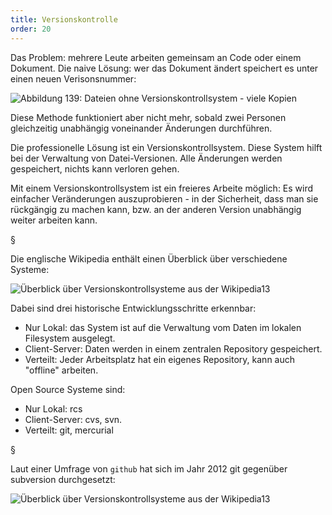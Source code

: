 ```yaml
---
title: Versionskontrolle
order: 20
---
```

Das Problem: mehrere Leute arbeiten gemeinsam an Code oder einem Dokument. Die naive Lösung: wer das Dokument ändert speichert es unter einen neuen Verisonsnummer:


![Abbildung 139: Dateien ohne Versionskontrollsystem - viele Kopien](/images/image354.png)

Diese Methode funktioniert aber nicht mehr, sobald zwei Personen gleichzeitig unabhängig voneinander Änderungen durchführen.

Die professionelle Lösung ist ein Versionskontrollsystem. 
Diese System hilft bei der Verwaltung von Datei-Versionen. Alle Änderungen werden gespeichert, nichts kann verloren gehen.

Mit einem Versionskontrollsystem ist ein freieres Arbeite
möglich: Es wird einfacher  Veränderungen auszuprobieren -
in der Sicherheit, dass man sie rückgängig zu machen kann,
bzw. an der anderen Version unabhängig weiter arbeiten kann.

§

Die englische Wikipedia enthält einen Überblick über verschiedene Systeme:

![Überblick über Versionskontrollsysteme aus der Wikipedia13](/images/image355.png)

Dabei sind drei historische Entwicklungsschritte erkennbar:

* Nur Lokal: das System ist auf die Verwaltung vom Daten im lokalen Filesystem ausgelegt. 
* Client-Server: Daten werden in einem zentralen Repository gespeichert.
* Verteilt: Jeder Arbeitsplatz hat ein eigenes Repository, kann auch "offline" arbeiten.

Open Source Systeme sind:

* Nur Lokal: rcs
* Client-Server: cvs, svn.
* Verteilt: git, mercurial

§

Laut einer Umfrage von `github` hat sich im Jahr 2012 git gegenüber subversion
durchgesetzt:

![Überblick über Versionskontrollsysteme aus der Wikipedia13](/images/git-and-subversion.png)
